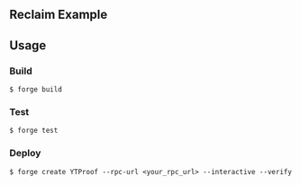 ## Reclaim Example

## Usage

### Build

```shell
$ forge build
```

### Test

```shell
$ forge test
```

### Deploy

```shell
$ forge create YTProof --rpc-url <your_rpc_url> --interactive --verify
```
